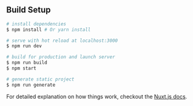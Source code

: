 ## Build Setup

```bash
# install dependencies
$ npm install # Or yarn install

# serve with hot reload at localhost:3000
$ npm run dev

# build for production and launch server
$ npm run build
$ npm start

# generate static project
$ npm run generate
```



For detailed explanation on how things work, checkout the [Nuxt.js docs](https://github.com/nuxt/nuxt.js).


